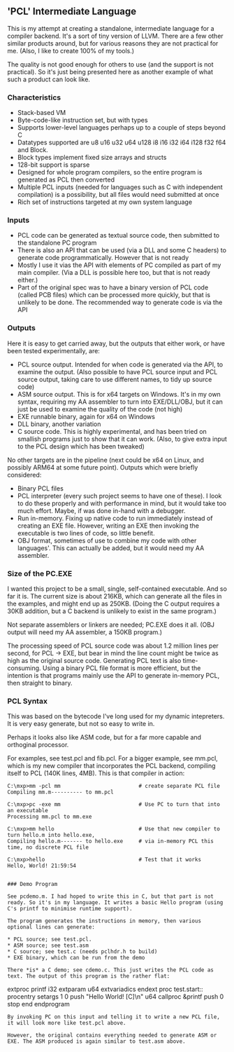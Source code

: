 ## 'PCL' Intermediate Language

This is my attempt at creating a standalone, intermediate language for a compiler backend. It's a sort of tiny version of LLVM. There are a few other similar products around, but for various reasons they are not practical for me. (Also, I like to create 100% of my tools.)

The quality is not good enough for others to use (and the support is not practical). So it's just being presented here as another example of what such a product can look like.

### Characteristics

* Stack-based VM
* Byte-code-like instruction set, but with types
* Supports lower-level languages perhaps up to a couple of steps beyond C
* Datatypes supported are u8 u16 u32 u64 u128 i8 i16 i32 i64 i128 f32 f64 and Block.
* Block types implement fixed size arrays and structs
* 128-bit support is sparse
* Designed for whole program compilers, so the entire program is generated as PCL then converted
* Multiple PCL inputs (needed for languages such as C with independent compilation) is a possibility, but all files would need submitted at once
* Rich set of instructions targeted at my own system language

### Inputs

* PCL code can be generated as textual source code, then submitted to the standalone PC program
* There is also an API that can be used (via a DLL and some C headers) to generate code programmatically. However that is not ready
* Mostly I use it vias the API with elements of PC compiled as part of my main compiler. (Via a DLL is possible here too, but that is not ready either.)
* Part of the original spec was to have a binary version of PCL code (called PCB files) which can be processed more quickly, but that is unlikely to be done. The recommended way to generate code is via the API

### Outputs

Here it is easy to get carried away, but the outputs that either work, or have been tested experimentally, are:

* PCL source output. Intended for when code is generated via the API, to examine the output. (Also possible to have PCL source input and PCL source output, taking care to use different names, to tidy up source code)
* ASM source output. This is for x64 targets on Windows. It's in my own syntax, requiring my AA assembler to turn into EXE/DLL/OBJ, but it can just be used to examine the quality of the code (not high)
* EXE runnable binary, again for x64 on Windows
* DLL binary, another variation
* C source code. This is highly experimental, and has been tried on smallish programs just to show that it can work. (Also, to give extra input to the PCL design which has been tweaked)

No other targets are in the pipeline (next could be x64 on Linux, and possibly ARM64 at some future point). Outputs which were briefly considered:

* Binary PCL files
* PCL interpreter (every such project seems to have one of these). I look to do these properly and with performance in mind, but it would take too much effort. Maybe, if was done in-hand with a debugger.
* Run in-memory. Fixing up native code to run immediately instead of creating an EXE file. However, writing an EXE then invoking the executable is two lines of code, so little benefit.
* OBJ format, sometimes of use to combine my code with other languages'. This can actually be added, but it would need my AA assembler. 

### Size of the PC.EXE

I wanted this project to be a small, single, self-contained executable. And so far it is. The current size is about 216KB, which can generate all the files in the examples, and might end up as 250KB. (Doing the C output requires a 30KB addition, but a C backend is unlikely to exist in the same program.)

Not separate assemblers or linkers are needed; PC.EXE does it all. (OBJ output will need my AA assembler, a 150KB program.)

The processing speed of PCL source code was about 1.2 million lines per second, for PCL -> EXE, but bear in mind the line count might be twice as high as the original source code. Generating PCL text is also time-consuming. Using a binary PCL file format is more efficient, but the intention is that programs mainly use the API to generate in-memory PCL, then straight to binary.

### PCL Syntax

This was based on the bytecode I've long used for my dynamic intepreters. It is very easy generate, but not so easy to write in.

Perhaps it looks also like ASM code, but for a far more capable and orthoginal processor.

For examples, see test.pcl and fib.pcl. For a bigger example, see mm.pcl, which is my new compiler that incorporates the PCL backend, compiling itself to PCL (140K lines, 4MB). This is that compiler in action:
````
C:\mxp>mm -pcl mm                         # create separate PCL file
Compiling mm.m---------- to mm.pcl

C:\mxp>pc -exe mm                         # Use PC to turn that into an executable
Processing mm.pcl to mm.exe

C:\mxp>mm hello                           # Use that new compiler to turn hello.m into hello.exe,                                          
Compiling hello.m------- to hello.exe     # via in-memory PCL this time, no discrete PCL file

C:\mxp>hello                              # Test that it works
Hello, World! 21:59:54


### Demo Program

See pcdemo.m. I had hoped to write this in C, but that part is not ready. So it's in my language. It writes a basic Hello program (using C's printf to minimise runtime support).

The program generates the instructions in memory, then various optional lines can generate:

* PCL source; see test.pcl.
* ASM source; see test.asm
* C source; see test.c (needs pclhdr.h to build)
* EXE binary, which can be run from the demo

There *is* a C demo; see cdemo.c. This just writes the PCL code as text. The output of this program is the rather flat:
````
extproc printf i32
extparam u64
extvariadics
endext
proc test.start::
procentry
setargs 1 0
push "Hello World! [C]\n" u64
callproc &printf
push 0
stop
end
endprogram
````
By invoking PC on this input and telling it to write a new PCL file, it will look more like test.pcl above.

However, the original contains everything needed to generate ASM or EXE. The ASM produced is again similar to test.asm above.

